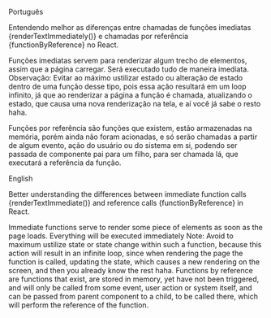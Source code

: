 Português

Entendendo melhor as diferenças entre chamadas de funções imediatas {renderTextImmediately()} e chamadas por referência {functionByReference} no React.

Funções imediatas servem para renderizar algum trecho de elementos, assim que a página carregar. Será executado tudo de maneira imediata.
Observação: Evitar ao máximo ustilizar estado ou alteração de estado dentro de uma função desse tipo, pois essa ação resultará em um loop infinito, 
já que ao renderizar a página a função é chamada, atualizando o estado, que causa uma nova renderização na tela, e aí você já sabe o resto haha.

Funções por referência são funções que existem, estão armazenadas na memória, porém ainda não foram acionadas, e só serão chamadas a partir de algum evento, 
ação do usuário ou do sistema em si, podendo ser passada de componente pai para um filho, para ser chamada lá, que executará a referência da função.

English

Better understanding the differences between immediate function calls {renderTextImmediate()} and reference calls {functionByReference} in React.

Immediate functions serve to render some piece of elements as soon as the page loads. Everything will be executed immediately
Note: Avoid to maximum ustilize state or state change within such a function, because this action will result in an infinite loop, since when rendering the page the function is called, updating the state, which causes a new rendering on the screen, and then you already know the rest haha.
Functions by reference are functions that exist, are stored in memory, yet have not been triggered, and will only be called from some event, user action or system itself, and can be passed from parent component to a child, to be called there, which will perform the reference of the function.
